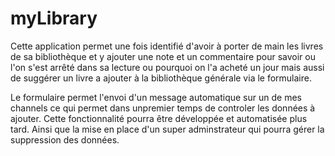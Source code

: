 # myLibrary
Cette application permet une fois identifié d'avoir à porter de main les livres de sa bibliothèque et y ajouter une note et un commentaire pour savoir ou l'on s'est arrêté dans sa lecture ou pourquoi on l'a acheté un jour mais aussi de suggérer un livre a ajouter à la bibliothèque générale via le formulaire.

Le formulaire permet l'envoi d'un message automatique sur un de mes channels ce qui permet dans unpremier temps de controler les données à ajouter. 
Cette fonctionnalité pourra être développée et automatisée plus tard. Ainsi que la mise en place d'un super adminstrateur qui pourra gérer la suppression des données.
